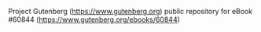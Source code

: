 Project Gutenberg (https://www.gutenberg.org) public repository for eBook #60844 (https://www.gutenberg.org/ebooks/60844)
